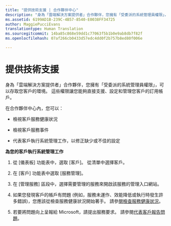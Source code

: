 ```yaml
---
title: "提供技術支援 | 合作夥伴中心"
description: "身為「雲端解決方案提供者」合作夥伴，您擁有「受委派的系統管理員權限」，可以存取您客戶的環境。"
ms.assetid: 6199AD1B-239C-4B57-8540-E0038FF34725
author: MaggiePucciEvans
translationtype: Human Translation
ms.sourcegitcommit: 14ba85c868e59dd1c77063f5b1b0e9ab8db7f82f
ms.openlocfilehash: 07af266cb0433d57edc4dd0f2b757b8ed80f006e

---
```


# 提供技術支援


身為「雲端解決方案提供者」合作夥伴，您擁有「受委派的系統管理員權限」，可以存取您客戶的環境。 這些權限讓您能夠直接支援、設定和管理您客戶的訂用帳戶。

在合作夥伴中心內，您可以：

-   檢視客戶服務健康狀況

-   檢視客戶服務事件

-   代表客戶執行系統管理工作，以修正缺少或不佳的設定

**為您的客戶執行系統管理工作**

1.  從 [儀表板] 功能表中，選取 [客戶]。 從清單中選擇客戶。

2.  在 [客戶] 功能表中選取 [服務管理]。

3.  在 [管理服務] 區段中，選擇需要管理的服務來開啟該服務的管理入口網站。

4.  如果您發現客戶的帳戶有問題 (例如，服務未運作、效能降低或執行時發生許多錯誤)，您應該從檢查服務健康狀況開始著手。 請參[閱檢查服務健康狀況](check-service-health.md)。

5.  若要將問題向上呈報給 Microsoft，請提出服務要求。 請參閱[代表客戶報告問題](report-problems-on-behalf-of-a-customer.md)。

 

 






<!--HONumber=Nov16_HO4-->


